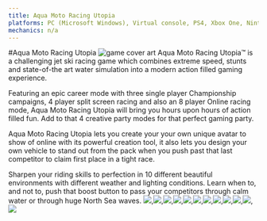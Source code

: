 ```yaml
---
title: Aqua Moto Racing Utopia
platforms: PC (Microsoft Windows), Virtual console, PS4, Xbox One, Nintendo Switch
mechanics: n/a
---
```

#Aqua Moto Racing Utopia
![game cover art](//images.igdb.com/igdb/image/upload/t_thumb/iyk2ajgvnuzvatjzsxqf.jpg "Logo Title Text 1")
Aqua Moto Racing Utopia™ is a challenging jet ski racing game which combines extreme speed, stunts and state-of-the art water simulation into a modern action filled gaming experience.

Featuring an epic career mode with three single player Championship campaigns, 4 player split screen racing and also an 8 player Online racing mode, Aqua Moto Racing Utopia will bring you hours upon hours of action filled fun. Add to that 4 creative party modes for that perfect gaming party.

Aqua Moto Racing Utopia lets you create your your own unique avatar to show of online with its powerful creation tool, it also lets you design your own vehicle to stand out from the pack when you push past that last competitor to claim first place in a tight race.

Sharpen your riding skills to perfection in 10 different beautiful environments with different weather and lighting conditions. Learn when to, and not to, push that boost button to pass your competitors through calm water or through huge North Sea waves.
<img src="//images.igdb.com/igdb/image/upload/t_thumb/hmnl0ghwllpgasicxinp.jpg"/>,<img src="//images.igdb.com/igdb/image/upload/t_thumb/jsyzru2pben5yjrqlkao.jpg"/>,<img src="//images.igdb.com/igdb/image/upload/t_thumb/tm57dhkbt66q3ajs391k.jpg"/>,<img src="//images.igdb.com/igdb/image/upload/t_thumb/cqlqy11pxbxuhihu2ebk.jpg"/>,<img src="//images.igdb.com/igdb/image/upload/t_thumb/ue0n8boqutxpod2jzybm.jpg"/>,<img src="//images.igdb.com/igdb/image/upload/t_thumb/soffdw82i7dq5ghtw5vq.jpg"/>,<img src="//images.igdb.com/igdb/image/upload/t_thumb/jzuoii1etdayuiihxmqn.jpg"/>,<img src="//images.igdb.com/igdb/image/upload/t_thumb/y6c2lzuj4zaj5a3da6vm.jpg"/>,<img src="//images.igdb.com/igdb/image/upload/t_thumb/bbwf4vzifqygk4uwtryf.jpg"/>,<img src="//images.igdb.com/igdb/image/upload/t_thumb/fpxaja4apjzrfkmzbmbe.jpg"/>,<img src="//images.igdb.com/igdb/image/upload/t_thumb/reuo1cxbyntsio4edsid.jpg"/>,<img src="//images.igdb.com/igdb/image/upload/t_thumb/gdrrixiq5wx1ecxkkktz.jpg"/>
